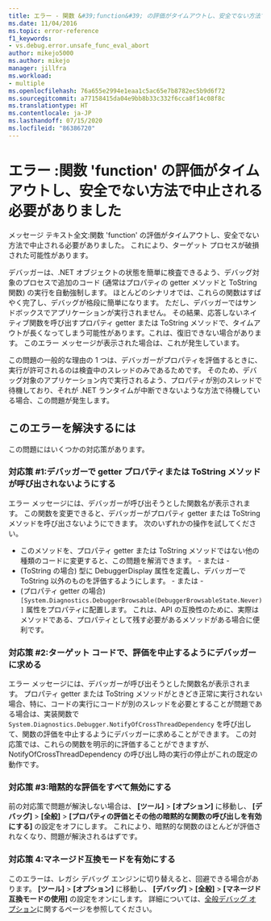 ```yaml
---
title: エラー - 関数 &#39;function&#39; の評価がタイムアウトし、安全でない方法で中止される必要がありました | Microsoft Docs
ms.date: 11/04/2016
ms.topic: error-reference
f1_keywords:
- vs.debug.error.unsafe_func_eval_abort
author: mikejo5000
ms.author: mikejo
manager: jillfra
ms.workload:
- multiple
ms.openlocfilehash: 76a655e2994e1eaa1c5ac65e7b8782ec5b9d6f72
ms.sourcegitcommit: a77158415da04e9bb8b33c332f6cca8f14c08f8c
ms.translationtype: HT
ms.contentlocale: ja-JP
ms.lasthandoff: 07/15/2020
ms.locfileid: "86386720"
---
```

# <a name="error-evaluating-the-function-39function39-timed-out-and-needed-to-be-aborted-in-an-unsafe-way"></a>エラー :関数 &#39;function&#39; の評価がタイムアウトし、安全でない方法で中止される必要がありました

メッセージ テキスト全文:関数 'function' の評価がタイムアウトし、安全でない方法で中止される必要がありました。 これにより、ターゲット プロセスが破損された可能性があります。

デバッガーは、.NET オブジェクトの状態を簡単に検査できるよう、デバッグ対象のプロセスで追加のコード (通常はプロパティの getter メソッドと ToString 関数) の実行を自動強制します。 ほとんどのシナリオでは、これらの関数はすばやく完了し、デバッグが格段に簡単になります。 ただし、デバッガーではサンドボックスでアプリケーションが実行されません。 その結果、応答しないネイティブ関数を呼び出すプロパティ getter または ToString メソッドで、タイムアウトが長くなってしまう可能性があります。これは、復旧できない場合があります。 このエラー メッセージが表示された場合は、これが発生しています。

この問題の一般的な理由の 1 つは、デバッガーがプロパティを評価するときに、実行が許可されるのは検査中のスレッドのみであるためです。 そのため、デバッグ対象のアプリケーション内で実行されるよう、プロパティが別のスレッドで待機しており、それが .NET ランタイムが中断できないような方法で待機している場合、この問題が発生します。

## <a name="to-correct-this-error"></a>このエラーを解決するには

この問題にはいくつかの対応策があります。

### <a name="solution-1-prevent-the-debugger-from-calling-the-getter-property-or-tostring-method"></a>対応策 #1:デバッガーで getter プロパティまたは ToString メソッドが呼び出されないようにする

エラー メッセージには、デバッガーが呼び出そうとした関数名が表示されます。 この関数を変更できると、デバッガーがプロパティ getter または ToString メソッドを呼び出さないようにできます。 次のいずれかの操作を試してください。

* このメソッドを、プロパティ getter または ToString メソッドではない他の種類のコードに変更すると、この問題を解消できます。
    \- または -
* (ToString の場合) 型に DebuggerDisplay 属性を定義し、デバッガーで ToString 以外のものを評価するようにします。
    \- または -
* (プロパティ getter の場合) `[System.Diagnostics.DebuggerBrowsable(DebuggerBrowsableState.Never)]` 属性をプロパティに配置します。 これは、API の互換性のために、実際はメソッドである、プロパティとして残す必要があるメソッドがある場合に便利です。

### <a name="solution-2-have-the-target-code-ask-the-debugger-to-abort-the-evaluation"></a>対応策 #2:ターゲット コードで、評価を中止するようにデバッガーに求める

エラー メッセージには、デバッガーが呼び出そうとした関数名が表示されます。 プロパティ getter または ToString メソッドがときどき正常に実行されない場合、特に、コードの実行にコードが別のスレッドを必要とすることが問題である場合は、実装関数で `System.Diagnostics.Debugger.NotifyOfCrossThreadDependency` を呼び出して、関数の評価を中止するようにデバッガーに求めることができます。 この対応策では、これらの関数を明示的に評価することができますが、NotifyOfCrossThreadDependency の呼び出し時の実行の停止がこれの既定の動作です。

### <a name="solution-3-disable-all-implicit-evaluation"></a>対応策 #3:暗黙的な評価をすべて無効にする

前の対応策で問題が解決しない場合は、 **[ツール]**  >  **[オプション]** に移動し、 **[デバッグ]**  >  **[全般]**  >  **[プロパティの評価とその他の暗黙的な関数の呼び出しを有効にする]** の設定をオフにします。 これにより、暗黙的な関数のほとんどが評価されなくなり、問題が解決されるはずです。

### <a name="solution-4-enable-managed-compatibility-mode"></a>対応策 4:マネージド互換モードを有効にする

このエラーは、レガシ デバッグ エンジンに切り替えると、回避できる場合があります。 **[ツール]**  >  **[オプション]** に移動し、 **[デバッグ]**  >  **[全般]**  >  **[マネージド互換モードの使用]** の設定をオンにします。 詳細については、[全般デバッグ オプション](../debugger/general-debugging-options-dialog-box.md)に関するページを参照してください。
